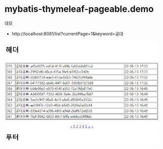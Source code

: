 # mybatis-thymeleaf-pageable.demo

데모

* http://localhost:8081/list?currentPage=1&keyword=공대

![](https://github.com/yeseung/mybatis-thymeleaf-pageable.demo/blob/master/20220613_174715_1655110035.png)

